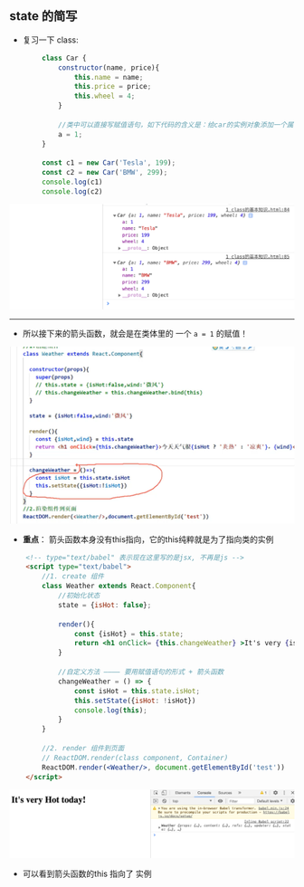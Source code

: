 ## state 的简写

- 复习一下 class:

```js
        class Car {
            constructor(name, price){
                this.name = name;
                this.price = price;
                this.wheel = 4;
            }

            //类中可以直接写赋值语句，如下代码的含义是：给car的实例对象添加一个属性，名为a, 值为1
            a = 1;
        }

        const c1 = new Car('Tesla', 199);
        const c2 = new Car('BMW', 299);
        console.log(c1)
        console.log(c2)
```

![](img/2021-01-01-11-32-39.png)

---

- 所以接下来的箭头函数，就会是在类体里的 一个 `a = 1` 的赋值！

![](img/2021-01-01-11-40-19.png)

- **重点**： 箭头函数本身没有this指向，它的this纯粹就是为了指向类的实例

```html
    <!-- type="text/babel" 表示现在这里写的是jsx, 不再是js -->
    <script type="text/babel">
        //1. create 组件
        class Weather extends React.Component{
            //初始化状态
            state = {isHot: false};

            render(){
                const {isHot} = this.state;
                return <h1 onClick= {this.changeWeather} >It's very {isHot ? 'Hot' : 'Cold'} today!</h1>
            }
            
            //自定义方法 ———— 要用赋值语句的形式 + 箭头函数
            changeWeather = () => {
                const isHot = this.state.isHot;
                this.setState({isHot: !isHot})
                console.log(this);
            }
        }

        //2. render 组件到页面
        // ReactDOM.render(class component, Container)
        ReactDOM.render(<Weather/>, document.getElementById('test'))
    </script>
```

![](img/2021-01-01-11-48-41.png)

- 可以看到箭头函数的this 指向了 实例



































